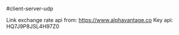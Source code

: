 #client-server-udp 

Link exchange rate api from: https://www.alphavantage.co
Key api: HQ7J9P8JSL4H97Z0